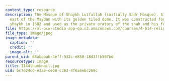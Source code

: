 ```yaml
---
content_type: resource
description: The Mosque of Shaykh Lutfallah (initially Sadr Mosque). Situated in the
  east of the Maydan with its golden tiled dome. It was constructed for an important
  shaykh in 1602 and used as the private oratory of the shah and his family.
file: https://ol-ocw-studio-app-qa.s3.amazonaws.com/courses/4-614-religious-architecture-and-islamic-cultures-fall-2002/bc7e24c0e3aece08c3634f6a6ebc269c_1144thumbnail.jpg
file_type: image/jpeg
image_metadata:
  caption: ''
  credit: ''
  image-alt: ''
parent_uid: 68abeaab-4eff-532c-e858-18d3ffb567bd
resourcetype: Image
title: 1144thumbnail.jpg
uid: bc7e24c0-e3ae-ce08-c363-4f6a6ebc269c
---
```

